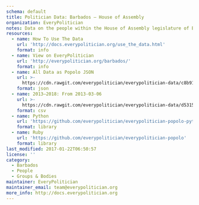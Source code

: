 ```yaml
---
schema: default
title: Politician Data: Barbados — House of Assembly
organization: EveryPolitician
notes: Data on the people within the House of Assembly legislature of Barbados.
resources:
  - name: How To Use The Data
    url: 'http://docs.everypolitician.org/use_the_data.html'
    format: info
  - name: View on EveryPolitician
    url: 'http://everypolitician.org/barbados/'
    format: info
  - name: All Data as Popolo JSON
    url: >-
      https://cdn.rawgit.com/everypolitician/everypolitician-data/c8b91f0d2aa5550c1d94688428f757419ae7f05f/data/Barbados/House_of_Assembly/ep-popolo-v1.0.json
    format: json
  - name: 2013–2018: From 2013-03-06
    url: >-
      https://cdn.rawgit.com/everypolitician/everypolitician-data/d53151abe2662163d0acf78af545af2d197bd4e3/data/Barbados/House_of_Assembly/term-2013.csv
    format: csv
  - name: Python
    url: 'https://github.com/everypolitician/everypolitician-popolo-python'
    format: library
  - name: Ruby
    url: 'https://github.com/everypolitician/everypolitician-popolo'
    format: library
last_modified: 2017-01-22T06:50:57
license: ''
category:
  - Barbados
  - People
  - Groups & Bodies
maintainer: EveryPolitician
maintainer_email: team@everypolitician.org
more_info: http://docs.everypolitician.org
---
```

